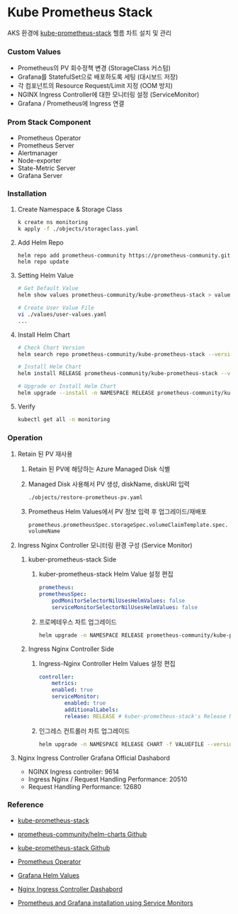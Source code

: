 # Kube Prometheus Stack
AKS 환경에 [kube-prometheus-stack](https://github.com/prometheus-operator/kube-prometheus) 헬름 차트 설치 및 관리

### Custom Values
- Prometheus의 PV 회수정책 변경 (StorageClass 커스텀)
- Grafana를 StatefulSet으로 배포하도록 세팅 (대시보드 저장)
- 각 컴포넌트의 Resource Request/Limit 지정 (OOM 방지)
- NGINX Ingress Controller에 대한 모니터링 설정 (ServiceMonitor)
- Grafana / Prometheus에 Ingress 연결

### Prom Stack Component
- Prometheus Operator
- Prometheus Server
- Alertmanager
- Node-exporter
- State-Metric Server
- Grafana Server

### Installation

1. Create Namespace & Storage Class
    
    ```bash
    k create ns monitoring
    k apply -f ./objects/storageclass.yaml
    ```

2. Add Helm Repo

    ```bash
    helm repo add prometheus-community https://prometheus-community.github.io/helm-charts
    helm repo update
    ```

3. Setting Helm Value

    ```bash
    # Get Default Value
    helm show values prometheus-community/kube-prometheus-stack > values.yaml

    # Create User Value File
    vi ./values/user-values.yaml
    ...
    ```

4. Install Helm Chart

    ```bash
    # Check Chart Version
    helm search repo prometheus-community/kube-prometheus-stack --versions | head

    # Install Helm Chart
    helm install RELEASE prometheus-community/kube-prometheus-stack --version VERSION -f ./values/user-values.yaml -n monitoring

    # Upgrade or Install Helm Chart
    helm upgrade --install -n NAMESPACE RELEASE prometheus-community/kube-prometheus-stack -f VALUEFILE --version VERSION
    ```

5. Verify

    ```bash
    kubectl get all -n monitoring
    ```
### Operation
1. Retain 된 PV 재사용

    1. Retain 된 PV에 해당하는 Azure Managed Disk 식별
    2. Managed Disk 사용해서 PV 생성, diskName, diskURI 입력

        ```./objects/restore-prometheus-pv.yaml```

    3.  Prometheus Helm Values에서 PV 정보 입력 후 업그레이드/재배포

        ```prometheus.prometheusSpec.storageSpec.volumeClaimTemplate.spec.volumeName```


2. Ingress Nginx Controller 모니터링 환경 구성 (Service Monitor)

    1. kuber-prometheus-stack Side

        1. kuber-prometheus-stack Helm Value 설정 편집

            ```yaml
            prometheus:
            prometheusSpec:
                podMonitorSelectorNilUsesHelmValues: false
                serviceMonitorSelectorNilUsesHelmValues: false
            ```

        2. 프로메테우스 차트 업그레이드

            ```bash
            helm upgrade -n NAMESPACE RELEASE prometheus-community/kube-prometheus-stack -f VALUEFILE --version VERSION
            ```

    2. Ingress Nginx Controller Side

        1. Ingress-Nginx Controller Helm Values 설정 편집
            ```yaml
            controller:
                metrics:
                enabled: true
                serviceMonitor:
                    enabled: true
                    additionalLabels:
                    release: RELEASE # kuber-prometheus-stack's Release Name
            ```

        2. 인그레스 컨트롤러 차트 업그레이드

            ```bash
            helm upgrade -n NAMESPACE RELEASE CHART -f VALUEFILE --version VERSION
            ```

3. Nginx Ingress Controller Grafana Official Dashabord

    - NGINX Ingress controller: 9614
    - Ingress Nginx / Request Handling Performance: 20510
    - Request Handling Performance: 12680

### Reference

- [kube-prometheus-stack](https://artifacthub.io/packages/helm/prometheus-community/kube-prometheus-stack)

- [prometheus-community/helm-charts Github](https://github.com/prometheus-community/helm-charts/)

- [kube-prometheus-stack Github](https://github.com/prometheus-operator/kube-prometheus)

- [Prometheus Operator](https://prometheus-operator.dev/)

- [Grafana Helm Values](https://github.com/grafana/helm-charts/tree/main/charts/grafana)

- [Nginx Ingress Controller Dashabord](https://github.com/kubernetes/ingress-nginx/tree/main/deploy/grafana/dashboards)

- [Prometheus and Grafana installation using Service Monitors](https://github.com/kubernetes/ingress-nginx/blob/main/docs/user-guide/monitoring.md#prometheus-and-grafana-installation-using-service-monitors)